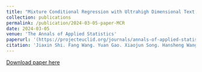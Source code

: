 ```yaml
---
title: "Mixture Conditional Regression with Ultrahigh Dimensional Text Data for Estimating Extralegal Factor Effects"
collection: publications
permalink: /publication/2024-03-05-paper-MCR
date: 2024-03-05
venue: 'The Annals of Applied Statistics'
paperurl: '(https://projecteuclid.org/journals/annals-of-applied-statistics/volume-18/issue-3/Mixture-conditional-regression-with-ultrahigh-dimensional-text-data-for-estimating/10.1214/24-AOAS1893.full)'
citation: 'Jiaxin Shi. Fang Wang. Yuan Gao. Xiaojun Song. Hansheng Wang. "Mixture conditional regression with ultrahigh dimensional text data for estimating extralegal factor effects." Ann. Appl. Stat. 18 (3) 2532 - 2550, September 2024. https://doi.org/10.1214/24-AOAS1893'
---
```




[Download paper here](https://www.researchgate.net/publication/382943828_MIXTURE_CONDITIONAL_REGRESSION_WITH_ULTRAHIGH_DIMENSIONAL_TEXT_DATA_FOR_ESTIMATING_EXTRALEGAL_FACTOR_EFFECTS)

